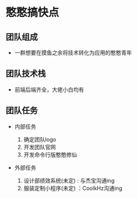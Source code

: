 # 憨憨搞快点

## 团队组成
- 一群想要在摸鱼之余将技术转化为应用的憨憨青年

## 团队技术栈
- 前端后端齐全，大佬小白均有

## 团队任务
- 内部任务
  1. 确定团队logo
  2. 开发团队官网
  3. 开发命令行版憨憨修仙

- 外部任务
  1. 设计部绩效系统(未定) : 与杰宝沟通ing
  2. 服装定制小程序(未定) ：CoolkHz沟通ing
